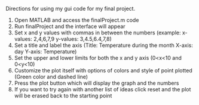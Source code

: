 Directions for using my gui code for my final project.
1.	Open MATLAB and access the finalProject.m code
2.	Run finalProject and the interface will appear
3.	Set x and y values with commas in between the numbers (example: x-values: 2,4,6,7,9 y-values: 3,4.5,6.4,7,8)
4.	Set a title and label the axis (Title: Temperature during the month X-axis: day Y-axis: Temperature)
5.	Set the upper and lower limits for both the x and y axis (0<x<10 and 0<y<10)
6.	Customize the plot itself with options of colors and style of point plotted (Green color and dashed line)
7.	Press the plot button which will display the graph and the numbers
8.	If you want to try again with another list of ideas click reset and the plot will be erased back to the starting point
